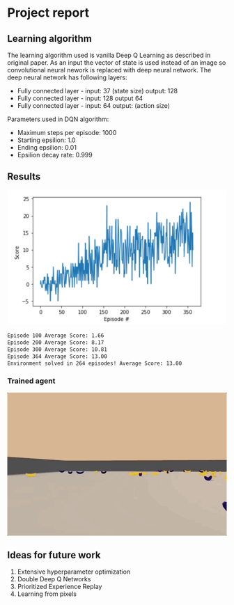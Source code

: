 # Project report

## Learning algorithm

The learning algorithm used is vanilla Deep Q Learning as described in original paper. As an input the vector of state is used instead of an image so convolutional neural nework is replaced with deep neural network. The deep neural network has following layers:

- Fully connected layer - input: 37 (state size) output: 128
- Fully connected layer - input: 128 output 64
- Fully connected layer - input: 64 output: (action size)

Parameters used in DQN algorithm:

- Maximum steps per episode: 1000
- Starting epsilion: 1.0
- Ending epsilion: 0.01
- Epsilion decay rate: 0.999

## Results

![results](images/results.png)

```
Episode 100	Average Score: 1.66
Episode 200	Average Score: 8.17
Episode 300	Average Score: 10.81
Episode 364	Average Score: 13.00
Environment solved in 264 episodes!	Average Score: 13.00
```

### Trained agent

![trained](images/trained.gif)

## Ideas for future work

1. Extensive hyperparameter optimization
2. Double Deep Q Networks
3. Prioritized Experience Replay
4. Learning from pixels